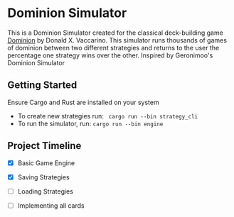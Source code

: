 # Dominion Simulator
This is a Dominion Simulator created for the classical deck-building game [Dominion](https://wiki.dominionstrategy.com/index.php/Main_Page) by Donald X. Vaccarino.
This simulator runs thousands of games of dominion between two different strategies and returns to the user the percentage one strategy wins over the other.
Inspired by Geronimoo's Dominion Simulator
## Getting Started
Ensure Cargo and Rust are installed on your system
- To create new strategies run: ``` cargo run --bin strategy_cli```
- To run the simulator, run: ``` cargo run --bin engine ```

## Project Timeline
- [x] Basic Game Engine
- [x] Saving Strategies
- [ ] Loading Strategies
- [ ] Implementing all cards

